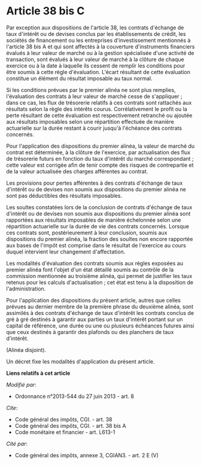 # Article 38 bis C

Par exception aux dispositions de l'article 38, les contrats d'échange de taux d'intérêt ou de devises conclus par les
établissements de crédit, les sociétés de financement ou les entreprises d'investissement mentionnés à l'article 38 bis A et
qui sont affectés à la couverture d'instruments financiers évalués à leur valeur de marché ou à la gestion spécialisée d'une
activité de transaction, sont évalués à leur valeur de marché à la clôture de chaque exercice ou à la date à laquelle ils
cessent de remplir les conditions pour être soumis à cette règle d'évaluation. L'écart résultant de cette évaluation
constitue un élément du résultat imposable au taux normal.

Si les conditions prévues par le premier alinéa ne sont plus remplies, l'évaluation des contrats à leur valeur de marché
cesse de s'appliquer ; dans ce cas, les flux de trésorerie relatifs à ces contrats sont rattachés aux résultats selon la
règle des intérêts courus. Corrélativement le profit ou la perte résultant de cette évaluation est respectivement retranché
ou ajoutée aux résultats imposables selon une répartition effectuée de manière actuarielle sur la durée restant à courir
jusqu'à l'échéance des contrats concernés.

Pour l'application des dispositions du premier alinéa, la valeur de marché du contrat est déterminée, à la clôture de
l'exercice, par actualisation des flux de trésorerie futurs en fonction du taux d'intérêt du marché correspondant ; cette
valeur est corrigée afin de tenir compte des risques de contrepartie et de la valeur actualisée des charges afférentes au
contrat.

Les provisions pour pertes afférentes à des contrats d'échange de taux d'intérêt ou de devises non soumis aux dispositions du
premier alinéa ne sont pas déductibles des résultats imposables.

Les soultes constatées lors de la conclusion de contrats d'échange de taux d'intérêt ou de devises non soumis aux
dispositions du premier alinéa sont rapportées aux résultats imposables de manière échelonnée selon une répartition
actuarielle sur la durée de vie des contrats concernés. Lorsque ces contrats sont, postérieurement à leur conclusion, soumis
aux dispositions du premier alinéa, la fraction des soultes non encore rapportée aux bases de l'impôt est comprise dans le
résultat de l'exercice au cours duquel intervient leur changement d'affectation.

Les modalités d'évaluation des contrats soumis aux règles exposées au premier alinéa font l'objet d'un état détaillé soumis
au contrôle de la commission mentionnée au troisième alinéa, qui permet de justifier les taux retenus pour les calculs
d'actualisation ; cet état est tenu à la disposition de l'administration.

Pour l'application des dispositions du présent article, autres que celles prévues au dernier membre de la première phrase du
deuxième alinéa, sont assimilés à des contrats d'échange de taux d'intérêt les contrats conclus de gré à gré destinés à
garantir aux parties un taux d'intérêt portant sur un capital de référence, une durée ou une ou plusieurs échéances futures
ainsi que ceux destinés à garantir des plafonds ou des planchers de taux d'intérêt.

(Alinéa disjoint).

Un décret fixe les modalités d'application du présent article.

**Liens relatifs à cet article**

_Modifié par_:

  - Ordonnance n°2013-544 du 27 juin 2013 - art. 8

_Cite_:

  - Code général des impôts, CGI. - art. 38
  - Code général des impôts, CGI. - art. 38 bis A
  - Code monétaire et financier - art. L613-1

_Cité par_:

  - Code général des impôts, annexe 3, CGIAN3. - art. 2 E (V)
